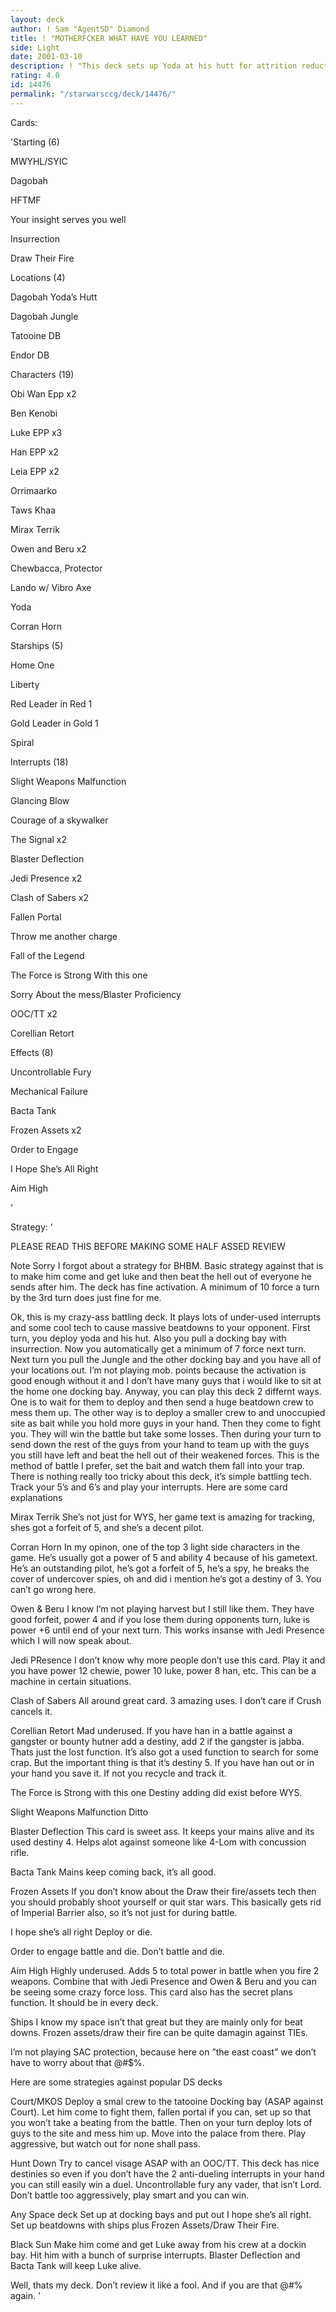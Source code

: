```yaml
---
layout: deck
author: ! Sam "AgentSD" Diamond
title: ! "MOTHERFCKER WHAT HAVE YOU LEARNED"
side: Light
date: 2001-03-10
description: ! "This deck sets up Yoda at his hutt for attrition reduction and then battles the hell out of your opponent using tech interrupts."
rating: 4.0
id: 14476
permalink: "/starwarsccg/deck/14476/"
---
```

Cards: 

'Starting (6)

MWYHL/SYIC

Dagobah

HFTMF

Your insight serves you well

Insurrection

Draw Their Fire


Locations (4)

Dagobah Yoda’s Hutt

Dagobah Jungle

Tatooine DB

Endor DB


Characters (19)

Obi Wan Epp x2

Ben Kenobi

Luke EPP x3

Han EPP x2

Leia EPP x2

Orrimaarko

Taws Khaa

Mirax Terrik

Owen and Beru x2

Chewbacca, Protector

Lando w/ Vibro Axe

Yoda

Corran Horn


Starships (5)

Home One

Liberty

Red Leader in Red 1

Gold Leader in Gold 1

Spiral


Interrupts (18)

Slight Weapons Malfunction

Glancing Blow

Courage of a skywalker

The Signal x2

Blaster Deflection

Jedi Presence x2

Clash of Sabers x2

Fallen Portal

Throw me another charge

Fall of the Legend

The Force is Strong With this one

Sorry About the mess/Blaster Proficiency

OOC/TT x2

Corellian Retort


Effects (8)

Uncontrollable Fury

Mechanical Failure

Bacta Tank

Frozen Assets x2

Order to Engage 

I Hope She’s All Right

Aim High


'

Strategy: '

PLEASE READ THIS BEFORE MAKING SOME HALF ASSED REVIEW



Note Sorry I forgot about a strategy for BHBM.  Basic strategy against that is to make him come and get luke and then beat the hell out of everyone he sends after him.  The deck has fine activation. A minimum of 10 force a turn by the 3rd turn does just fine for me.  



Ok, this is my crazy-ass battling deck.  It plays lots of under-used interrupts and some cool tech to cause massive beatdowns to your opponent.  First turn, you deploy yoda and his hut.  Also you pull a docking bay with insurrection.  Now you automatically get a minimum of 7 force next turn.  Next turn you pull the Jungle and the other docking bay and you have all of your locations out.  I’m not playing mob. points because the activation is good enough without it and I don’t have many guys that i would like to sit at the home one docking bay.  Anyway, you can play this deck 2 differnt ways.  One is to wait for them to deploy and then send a huge beatdown crew to mess them up.  The other way is to deploy a smaller crew to and unoccupied site as bait while you hold more guys in your hand.  Then they come to fight you.  They will win the battle but take some losses.  Then during your turn to send down the rest of the guys from your hand to team up with the guys you still have left and beat the hell out of their weakened forces.  This is the method of battle I prefer, set the bait and watch them fall into your trap.  There is nothing really too tricky about this deck, it’s simple battling tech.  Track your 5’s and 6’s and play your interrupts.  Here are some card explanations


Mirax Terrik  She’s not just for WYS, her game text is amazing for tracking, shes got a forfeit of 5, and she’s a decent pilot.


Corran Horn In my opinon, one of the top 3 light side characters in the game.  He’s usually got a power of 5 and ability 4 because of his gametext.  He’s an outstanding pilot, he’s got a forfeit of 5, he’s a spy, he breaks the cover of undercover spies, oh and did i mention he’s got a destiny of 3.  You can’t go wrong here.


Owen & Beru I know I’m not playing harvest but I still like them.  They have good forfeit, power 4 and if you lose them during opponents turn, luke is power +6 until end of your next turn.  This works insanse with Jedi Presence which I will now speak about.


Jedi PResence I don’t know why more people don’t use this card.  Play it and you have power 12 chewie, power 10 luke, power 8 han, etc.  This can be a machine in certain situations.  


Clash of Sabers All around great card.  3 amazing uses.  I don’t care if  Crush cancels it.


Corellian Retort Mad underused.  If you have han in a battle against a gangster or bounty hutner add a destiny, add 2 if the gangster is jabba.  Thats just the lost function.  It’s also got a used function to search for some crap.  But the important thing is that it’s destiny 5.  If you have han out or in your hand you save it.  If not you recycle and track it. 


The Force is Strong with this one  Destiny adding did exist before WYS.  


Slight Weapons Malfunction Ditto


Blaster Deflection This card is sweet ass.  It keeps your mains alive and its used destiny 4.  Helps alot against someone like 4-Lom with concussion rifle.


Bacta Tank Mains keep coming back, it’s all good.


Frozen Assets  If you don’t know about the Draw their fire/assets tech then you should probably shoot yourself or quit star wars.  This basically gets rid of Imperial Barrier also, so it’s not just for during battle. 


I hope she’s all right Deploy or die.


Order to engage battle and die.  Don’t battle and die.


Aim High Highly underused.  Adds 5 to total power in battle when you fire 2 weapons.  Combine that with Jedi Presence and Owen & Beru and you can be seeing some crazy force loss.  This card also has the secret plans function.  It should be in every deck.  


Ships I know my space isn’t that great but they are mainly only for beat downs.  Frozen assets/draw their fire can be quite damagin against TIEs.  


I’m not playing SAC protection, because here on ”the east coast” we don’t have to worry about that @#$%.  


Here are some strategies against popular DS decks


Court/MKOS Deploy a smal crew to the tatooine Docking bay (ASAP against Court).  Let him come to fight them, fallen portal if you can, set up so that you won’t take a beating from the battle.  Then on your turn deploy lots of guys to the site and mess him up.  Move into the palace from there.  Play aggressive, but watch out for none shall pass.  


Hunt Down Try to cancel visage ASAP with an OOC/TT.  This deck has nice destinies so even if you don’t have the 2 anti-dueling interrupts in your hand you can still easily win a duel.  Uncontrollable fury any vader, that isn’t Lord.  Don’t battle too aggressively, play smart and you can win.


Any Space deck  Set up at docking bays and put out I hope she’s all right.  Set up beatdowns with ships plus Frozen Assets/Draw Their Fire. 


Black Sun Make him come and get Luke away from his crew at a dockin bay.  Hit him with a bunch of surprise interrupts.  Blaster Deflection and Bacta Tank will keep Luke alive.  


Well, thats my deck.  Don’t review it like a fool.  And if you are that @#$% that gave my last deck a 1/2 star for no reason and you do the same again, I’m gonna report your @#$% again.     '
